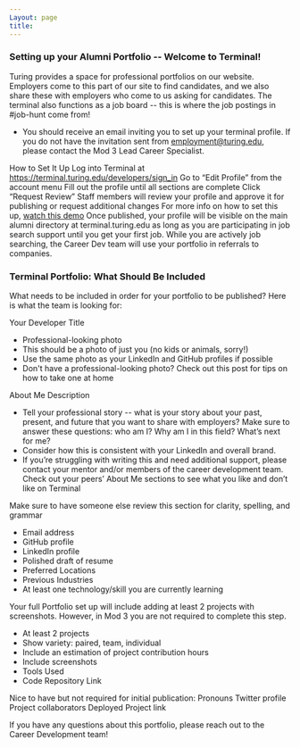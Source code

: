 ```yaml
---
Layout: page
title:
---
```


### Setting up your Alumni Portfolio -- Welcome to Terminal!
Turing provides a space for professional portfolios on our website. Employers come to this part of our site to find candidates, and we also share these with employers who come to us asking for candidates. The terminal also functions as a job board -- this is where the job postings in #job-hunt come from!

* You should receive an email inviting you to set up your terminal profile. If you do not have the invitation sent from employment@turing.edu, please contact the Mod 3 Lead Career Specialist.

How to Set It Up
Log into Terminal at https://terminal.turing.edu/developers/sign_in
Go to “Edit Profile” from the account menu
Fill out the profile until all sections are complete
Click “Request Review”
Staff members will review your profile and approve it for publishing or request additional changes
For more info on how to set this up, [watch this demo](](https://drive.google.com/file/d/1NqHrdkr0B5wEvEaH9Z8dJK56TcSJoV_t/view))
Once published, your profile will be visible on the main alumni directory at terminal.turing.edu as long as you are participating in job search support until you get your first job. While you are actively job searching, the Career Dev team will use your portfolio in referrals to companies.

### Terminal Portfolio: What Should Be Included
What needs to be included in order for your portfolio to be published? Here is what the team is looking for:

Your Developer Title
* Professional-looking photo
* This should be a photo of just you (no kids or animals, sorry!)
* Use the same photo as your LinkedIn and GitHub profiles if possible
* Don't have a professional-looking photo? Check out this post for tips on how to take one at home

About Me Description
 * Tell your professional story -- what is your story about your past, present, and future that you want to share with employers? Make sure to answer these questions: who am I? Why am I in this field? What’s next for me?
 * Consider how this is consistent with your LinkedIn and overall brand.
 * If you’re struggling with writing this and need additional support, please contact your mentor and/or members of the career development team. Check out your peers’ About Me sections to see what you like and don’t like on Terminal

Make sure to have someone else review this section for clarity, spelling, and grammar
* Email address
* GitHub profile
* LinkedIn profile
* Polished draft of resume
* Preferred Locations
* Previous Industries
* At least one technology/skill you are currently learning

Your full Portfolio set up will include adding at least 2 projects with screenshots. However, in Mod 3 you are not required to complete this step. 
*  At least 2 projects
*  Show variety: paired, team, individual
*  Include an estimation of project contribution hours
*  Include screenshots
*  Tools Used
*  Code Repository Link

Nice to have but not required for initial publication:
Pronouns
Twitter profile
Project collaborators
Deployed Project link

If you have any questions about this portfolio, please reach out to the Career Development team!
